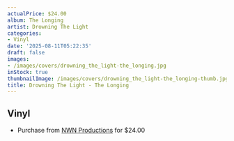 ```yaml
---
actualPrice: $24.00
album: The Longing
artist: Drowning The Light
categories:
- Vinyl
date: '2025-08-11T05:22:35'
draft: false
images:
- /images/covers/drowning_the_light-the_longing.jpg
inStock: true
thumbnailImage: /images/covers/drowning_the_light-the_longing-thumb.jpg
title: Drowning The Light - The Longing
---
```


## Vinyl
* Purchase from [NWN Productions](http://shop.nwnprod.com/index.php?route=product/product&path=75&product_id=52262&sort=pd.name&order=ASC) for $24.00
